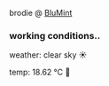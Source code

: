 brodie @ [BluMint](https://www.linkedin.com/company/blumint-io/)

<!--weather_start-->
### working conditions..

weather: clear sky ☀️

temp: 18.62 °C 👕

<!--weather_end-->
